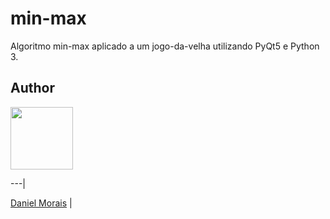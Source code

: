 # min-max
Algoritmo min-max aplicado a um jogo-da-velha utilizando PyQt5 e Python 3.

## Author
[<img src="https://avatars2.githubusercontent.com/u/17677199?s=460&v=4" width="100"/>](https://github.com/danielsmorais)

---|

[Daniel Morais](https://github.com/danielsmorais) |

